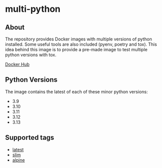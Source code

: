 # multi-python

## About

The repository provides Docker images with multiple versions of python installed. Some useful tools are also included (pyenv, poetry and tox).
This idea behind this image is to provide a pre-made image to test multiple python versions with tox.

[Docker Hub](https://hub.docker.com/r/acidrain/multi-python/)

## Python Versions
The image contains the latest of each of these minor python versions:
* 3.9
* 3.10
* 3.11
* 3.12
* 3.13

## Supported tags

* [latest](https://github.com/mathieu-lemay/python-poetry/blob/master/Dockerfile)
* [slim](https://github.com/mathieu-lemay/python-poetry/blob/master/Dockerfile.slim)
* [alpine](https://github.com/mathieu-lemay/python-poetry/blob/master/Dockerfile.alpine)
